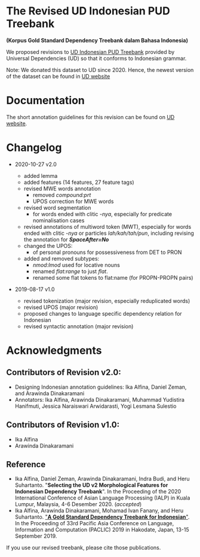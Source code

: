 # The Revised UD Indonesian PUD Treebank
**(Korpus Gold Standard Dependency Treebank dalam Bahasa Indonesia)**

We proposed revisions to [UD Indonesian PUD Treebank](https://github.com/UniversalDependencies/UD_Indonesian-PUD) provided by Universal Dependencies (UD) so that it conforms to Indonesian grammar.

Note: We donated this dataset to UD since 2020. Hence, the newest version of the dataset can be found in [UD website](https://github.com/UniversalDependencies/UD_Indonesian-PUD/tree/master)

# Documentation

The short annotation guidelines for this revision can be found on [UD website](https://universaldependencies.org/id/index.html).

# Changelog
* 2020-10-27 v2.0
  * added lemma
  * added features (14 features, 27 feature tags)
  * revised MWE words annotation
    * removed _compound:prt_
    * UPOS correction for MWE words
  * revised word segmentation
    * for words ended with clitic _-nya_, especially for predicate nominalisation cases
  * revised annotations of multiword token (MWT), especially for words ended with clitic  _-nya_ or particles  _lah/kah/tah/pun_, including revising the annotation for _**SpaceAfter=No**_
  * changed the UPOS:
    * of personal pronouns for possessiveness from DET to PRON
  * added and removed subtypes:
    * _nmod:lmod_ used for locative nouns
    * renamed _flat:range_ to just _flat_.
    * renamed some flat tokens to flat:name (for PROPN-PROPN pairs)
   
* 2019-08-17 v1.0
  * revised tokenization (major revision, especially reduplicated words)
  * revised UPOS (major revision)
  * proposed changes to language specific dependency relation for Indonesian
  * revised syntactic annotation (major revision)

# Acknowledgments


## Contributors of Revision v2.0: 
* Designing Indonesian annotation guidelines: Ika Alfina, Daniel Zeman, and Arawinda Dinakaramani
* Annotators: Ika Alfina, Arawinda Dinakaramani, Muhammad Yudistira Hanifmuti, Jessica Naraiswari Arwidarasti, Yogi Lesmana Sulestio

## Contributors of Revision v1.0:
* Ika Alfina 
* Arawinda Dinakaramani

## Reference
* Ika Alfina, Daniel Zeman, Arawinda Dinakaramani, Indra Budi, and Heru Suhartanto. "**Selecting the UD v2 Morphological Features for Indonesian Dependency Treebank**". In the Proceeding of the 2020 International Conference of Asian Language Processing (IALP)  in Kuala Lumpur, Malaysia, 4-6 Desember 2020. (_accepted_)
* Ika Alfina, Arawinda Dinakaramani, Mohamad Ivan Fanany, and Heru Suhartanto. ["**A Gold Standard Dependency Treebank for Indonesian**"](https://waseda.repo.nii.ac.jp/?action=repository_action_common_download&item_id=48059&item_no=1&attribute_id=101&file_no=1). In the Proceeding of 33rd Pacific Asia Conference on Language, Information and Computation (PACLIC) 2019 in Hakodate, Japan, 13-15 September 2019. 

If you use our revised treebank, please cite those publications.

